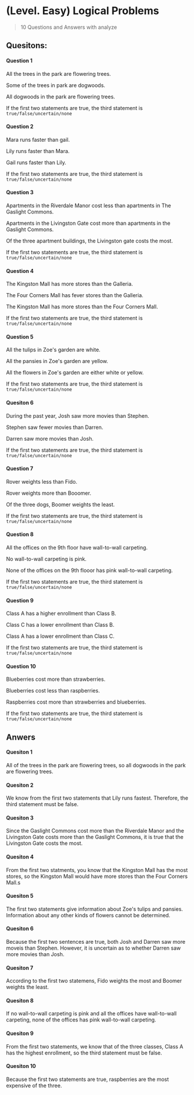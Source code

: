 # (Level. Easy) Logical Problems

> 10 Questions and Answers with analyze

## Quesitons:

#### Question 1
All the trees in the park are flowering trees.

Some of the trees in park are dogwoods.

All dogwoods in the park are flowering trees.

If the first two statements are true, the third statement is `true/false/uncertain/none`


#### Question 2
Mara runs faster than gail.

Lily runs faster than Mara. 

Gail runs faster than Lily.

If the first two statements are true, the third statement is `true/false/uncertain/none`


#### Question 3
Apartments in the Riverdale Manor cost less than apartments in The Gaslight Commons.

Apartments in the Livingston Gate cost more than apartments in the Gaslight Commons.

Of the three apartment buildings, the Livingston gate costs the most.

If the first two statements are true, the third statement is `true/false/uncertain/none`


#### Question 4
The Kingston Mall has more stores than the Galleria.

The Four Corners Mall has fever stores than the Galleria.

The Kingston Mall has more stores than the Four Corners Mall.

If the first two statements are true, the third statement is `true/false/uncertain/none`


#### Question 5
All the tulips in Zoe's garden are white.

All the pansies in Zoe's garden are yellow.

All the flowers in Zoe's garden are either white or yellow.

If the first two statements are true, the third statement is `true/false/uncertain/none`


#### Quesiton 6
During the past year, Josh saw more movies than Stephen.

Stephen saw fewer movies than Darren.

Darren saw more movies than Josh.

If the first two statements are true, the third statement is `true/false/uncertain/none`


#### Question 7
Rover weights less than Fido.

Rover weights more than Booomer.

Of the three dogs, Boomer weights the least.

If the first two statements are true, the third statement is `true/false/uncertain/none`


#### Question 8
All the offices on the 9th floor have wall-to-wall carpeting.

No wall-to-wall carpeting is pink.

None of the offices on the 9th flooor has pink wall-to-wall carpeting.

If the first two statements are true, the third statement is `true/false/uncertain/none`


#### Question 9
Class A has a higher enrollment than Class B.

Class C has a lower enrollment than Class B.

Class A has a lower enrollment than Class C.

If the first two statements are true, the third statement is `true/false/uncertain/none`


#### Question 10
Blueberries cost more than strawberries.

Blueberries cost less than raspberries.

Raspberries cost more than strawberries and blueberries.

If the first two statements are true, the third statement is `true/false/uncertain/none`


## Anwers

#### Quesiton 1
All of the trees in the park are flowering trees, so all dogwoods in the park are flowering trees.

#### Quesiton 2
We know from the first two statements that Lily runs fastest. Therefore, the third statement must be false.

#### Quesiton 3
Since the Gaslight Commons cost more than the Riverdale Manor and the Livingston Gate costs more than the Gaslight Commons, it is true that the Livingston Gate costs the most.

#### Quesiton 4
From the first two statments, you know that the Kingston Mall has the most stores, so the Kingston Mall would have more stores than the Four Corners Mall.s

#### Quesiton 5
The first two statements give information about Zoe's tulips and pansies. Information about any other kinds of flowers cannot be determined. 

#### Quesiton 6
Because the first two sentences are true, both Josh and Darren saw more moveis than Stephen. However, it is uncertain as to whether Darren saw more movies than Josh.

#### Quesiton 7
According to the first two statemens, Fido weights the most and Boomer weights the least.

#### Quesiton 8
If no wall-to-wall carpeting is pink and all the offices have wall-to-wall carpeting, none of the offices has pink wall-to-wall carpeting.

#### Quesiton 9
From the first two statements, we know that of the three classes, Class A has the highest enrollment, so the third statement must be false.

#### Quesiton 10
Because the first two statements are true, raspberries are the most expensive of the three.
